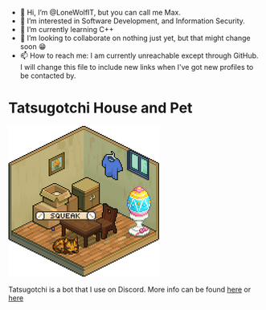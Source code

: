 - 👋 Hi, I’m @LoneWolfIT, but you can call me Max.
- 👀 I’m interested in Software Development, and Information Security.
- 🌱 I’m currently learning C++
- 💞️ I’m looking to collaborate on nothing just yet, but that might change soon 😁
- 📫 How to reach me:
     I am currently unreachable except through GitHub.
     I will change this file to include new links when I've got new profiles to be contacted by.

<!---
LoneWolfIT/LoneWolfIT is a ✨ special ✨ repository because its `README.md` (this file) appears on your GitHub profile.
You can click the Preview link to take a look at your changes.
--->


# Tatsugotchi House and Pet 
![My Tatsugotchi Pet and House](./room_view.gif)

Tatsugotchi is a bot that I use on Discord.
More info can be found [here](https://tatsu.gg) or [here](https://community.tatsu.gg)
